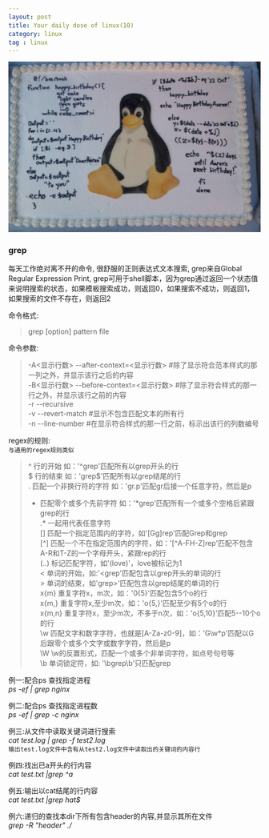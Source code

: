 ```yaml
---
layout: post
title: Your daily dose of linux(10)
category: linux
tag : linux
---
```

<img src="/img/in-post/linux.jpg">

### grep  

每天工作绝对离不开的命令, 很舒服的正则表达式文本搜索, grep来自Global Regular Expression Print, grep可用于shell脚本，因为grep通过返回一个状态值来说明搜索的状态，如果模板搜索成功，则返回0，如果搜索不成功，则返回1，如果搜索的文件不存在，则返回2

命令格式:  
>grep [option] pattern file  

命令参数:  
>-A<显示行数> --after-context=<显示行数>   #除了显示符合范本样式的那一列之外，并显示该行之后的内容  
>-B<显示行数>   --before-context=<显示行数>   #除了显示符合样式的那一行之外，并显示该行之前的内容  
>-r   --recursive  
>-v   --revert-match   #显示不包含匹配文本的所有行  
>-n   --line-number   #在显示符合样式的那一行之前，标示出该行的列数编号  


regex的规则:  
`与通用的regex规则类似`  
>^ 行的开始 如：'^grep'匹配所有以grep开头的行  
>$ 行的结束 如：'grep$'匹配所有以grep结尾的行   
>. 匹配一个非换行符的字符 如：'gr.p'匹配gr后接一个任意字符，然后是p   
>* 匹配零个或多个先前字符 如：'\*grep'匹配所有一个或多个空格后紧跟grep的行  
>.\* 一起用代表任意字符  
>[] 匹配一个指定范围内的字符，如'[Gg]rep'匹配Grep和grep  
>[^] 匹配一个不在指定范围内的字符，如：'[^A-FH-Z]rep'匹配不包含A-R和T-Z的一个字母开头，紧跟rep的行  
>\(..\) 标记匹配字符，如'\(love\)'，love被标记为1  
>\< 单词的开始，如:'\<grep'匹配包含以grep开头的单词的行  
>\> 单词的结束，如'grep\>'匹配包含以grep结尾的单词的行  
>x\{m\} 重复字符x，m次，如：'0\{5\}'匹配包含5个o的行  
>x\{m,\} 重复字符x,至少m次，如：'o\{5,\}'匹配至少有5个o的行   
>x\{m,n\} 重复字符x，至少m次，不多于n次，如：'o\{5,10\}'匹配5--10个o的行  
>\w 匹配文字和数字字符，也就是[A-Za-z0-9]，如：'G\w*p'匹配以G后跟零个或多个文字或数字字符，然后是p  
>\W \w的反置形式，匹配一个或多个非单词字符，如点号句号等  
>\b 单词锁定符，如: '\bgrep\b'只匹配grep  


例一:配合ps 查找指定进程  
*ps -ef | grep nginx*  

例二:配合ps 查找指定进程数  
*ps -ef | grep -c nginx*  

例三:从文件中读取关键词进行搜索  
*cat test.log | grep -f test2.log*  
`输出test.log文件中含有从test2.log文件中读取出的关键词的内容行`    

例四:找出已a开头的行内容  
*cat test.txt |grep ^a*  

例五:输出以cat结尾的行内容  
*cat test.txt |grep hat$*  

例六:递归的查找本dir下所有包含header的内容,并显示其所在文件  
*grep -R "header" ./*  




